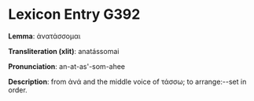 # Lexicon Entry G392

**Lemma**: ἀνατάσσομαι

**Transliteration (xlit)**: anatássomai

**Pronunciation**: an-at-as'-som-ahee

**Description**:
from ἀνά and the middle voice of τάσσω; to arrange:--set in order.
